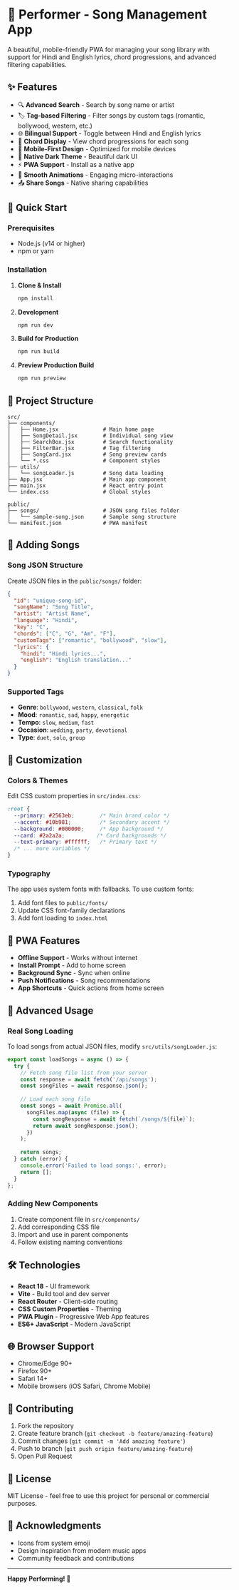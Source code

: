 # 🎵 Performer - Song Management App

A beautiful, mobile-friendly PWA for managing your song library with support for Hindi and English lyrics, chord progressions, and advanced filtering capabilities.

## ✨ Features

- 🔍 **Advanced Search** - Search by song name or artist
- 🏷️ **Tag-based Filtering** - Filter songs by custom tags (romantic, bollywood, western, etc.)
- 🌐 **Bilingual Support** - Toggle between Hindi and English lyrics
- 🎼 **Chord Display** - View chord progressions for each song
- 📱 **Mobile-First Design** - Optimized for mobile devices
- 🌙 **Native Dark Theme** - Beautiful dark UI
- ⚡ **PWA Support** - Install as a native app
- 🎨 **Smooth Animations** - Engaging micro-interactions
- 📤 **Share Songs** - Native sharing capabilities

## 🚀 Quick Start

### Prerequisites
- Node.js (v14 or higher)
- npm or yarn

### Installation

1. **Clone & Install**
   ```bash
   npm install
   ```

2. **Development**
   ```bash
   npm run dev
   ```

3. **Build for Production**
   ```bash
   npm run build
   ```

4. **Preview Production Build**
   ```bash
   npm run preview
   ```

## 📁 Project Structure

```
src/
├── components/
│   ├── Home.jsx              # Main home page
│   ├── SongDetail.jsx        # Individual song view
│   ├── SearchBox.jsx         # Search functionality
│   ├── FilterBar.jsx         # Tag filtering
│   ├── SongCard.jsx          # Song preview cards
│   └── *.css                 # Component styles
├── utils/
│   └── songLoader.js         # Song data loading
├── App.jsx                   # Main app component
├── main.jsx                  # React entry point
└── index.css                 # Global styles

public/
├── songs/                    # JSON song files folder
│   └── sample-song.json      # Sample song structure
└── manifest.json             # PWA manifest
```

## 🎵 Adding Songs

### Song JSON Structure

Create JSON files in the `public/songs/` folder:

```json
{
  "id": "unique-song-id",
  "songName": "Song Title",
  "artist": "Artist Name", 
  "language": "Hindi",
  "key": "C",
  "chords": ["C", "G", "Am", "F"],
  "customTags": ["romantic", "bollywood", "slow"],
  "lyrics": {
    "hindi": "Hindi lyrics...",
    "english": "English translation..."
  }
}
```

### Supported Tags

- **Genre**: `bollywood`, `western`, `classical`, `folk`
- **Mood**: `romantic`, `sad`, `happy`, `energetic`
- **Tempo**: `slow`, `medium`, `fast`
- **Occasion**: `wedding`, `party`, `devotional`
- **Type**: `duet`, `solo`, `group`

## 🎨 Customization

### Colors & Themes

Edit CSS custom properties in `src/index.css`:

```css
:root {
  --primary: #2563eb;        /* Main brand color */
  --accent: #10b981;         /* Secondary accent */
  --background: #000000;     /* App background */
  --card: #2a2a2a;          /* Card backgrounds */
  --text-primary: #ffffff;   /* Primary text */
  /* ... more variables */
}
```

### Typography

The app uses system fonts with fallbacks. To use custom fonts:

1. Add font files to `public/fonts/`
2. Update CSS font-family declarations
3. Add font loading to `index.html`

## 📱 PWA Features

- **Offline Support** - Works without internet
- **Install Prompt** - Add to home screen
- **Background Sync** - Sync when online
- **Push Notifications** - Song recommendations
- **App Shortcuts** - Quick actions from home screen

## 🔧 Advanced Usage

### Real Song Loading

To load songs from actual JSON files, modify `src/utils/songLoader.js`:

```javascript
export const loadSongs = async () => {
  try {
    // Fetch song file list from your server
    const response = await fetch('/api/songs');
    const songFiles = await response.json();
    
    // Load each song file
    const songs = await Promise.all(
      songFiles.map(async (file) => {
        const songResponse = await fetch(`/songs/${file}`);
        return await songResponse.json();
      })
    );
    
    return songs;
  } catch (error) {
    console.error('Failed to load songs:', error);
    return [];
  }
};
```

### Adding New Components

1. Create component file in `src/components/`
2. Add corresponding CSS file
3. Import and use in parent components
4. Follow existing naming conventions

## 🛠️ Technologies

- **React 18** - UI framework
- **Vite** - Build tool and dev server
- **React Router** - Client-side routing
- **CSS Custom Properties** - Theming
- **PWA Plugin** - Progressive Web App features
- **ES6+ JavaScript** - Modern JavaScript

## 🌐 Browser Support

- Chrome/Edge 90+
- Firefox 90+
- Safari 14+
- Mobile browsers (iOS Safari, Chrome Mobile)

## 📝 Contributing

1. Fork the repository
2. Create feature branch (`git checkout -b feature/amazing-feature`)
3. Commit changes (`git commit -m 'Add amazing feature'`)
4. Push to branch (`git push origin feature/amazing-feature`)
5. Open Pull Request

## 📄 License

MIT License - feel free to use this project for personal or commercial purposes.

## 🙏 Acknowledgments

- Icons from system emoji
- Design inspiration from modern music apps
- Community feedback and contributions

---

**Happy Performing! 🎤**